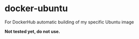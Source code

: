 docker-ubuntu
=============

For DockerHub automatic building of my specific Ubuntu image

**Not tested yet, do not use.**
